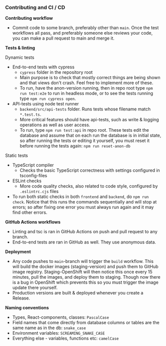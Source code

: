 ### Contributing and CI / CD

**Contributing workflow**
+ Commit code to some branch, preferably other than `main`. Once the test workflows all pass, and preferably someone else reviews your code, you can make a pull request to main and merge it.

**Tests & linting**

Dynamic tests
+ End-to-end tests with cypress
  + `cypress` folder in the repository root
  + Main purpose is to check that mostly correct things are being shown and that views don't crash. Feel free to implement more of these.
  + To run, have the anon-version running, then in repo root type `npm run test:e2e` to run in headless mode, or to see the tests running type `npm run cypress open`.
+ API-tests using node test runner
  + `backend/src/api-tests` folder. Runs tests whose filename match `*.test.ts`.
  + More critical features should have api-tests, such as write & logging operations as well as user access.
  + To run, type `npm run test:api` in repo root. These tests edit the database and assume that on each run the database is in initial state, so after running the tests or editing it yourself, you must reset it before running the tests again: `npm run reset-anon-db`

Static tests
+ TypeScript compiler
  + Checks the basic TypeScript correctness with settings configured in tsconfig-files
+ ESLint checks
  + More code quality checks, also related to code style, configured by `.eslintrc.cjs` files
+ To run both static checks in both `frontend` and `backend`, do `npm run check`. Notice that this runs the commands sequentially and will stop at errors; so after fixing one error you must always run again and it may find other errors.

**GitHub Actions workflows**
+ Linting and tsc is ran in GitHub Actions on push and pull request to any branch.
+ End-to-end tests are ran in GitHub as well. They use anonymous data. 

**Deployment**
+ Any code pushes to `main`-branch will trigger the `build` workflow. This will build the docker images (staging-version) and push them to GitHub image registry. Staging-OpenShift will then notice this once every 15 minutes, pull the images, and deploy them to staging. Though now there is a bug in OpenShift which prevents this so you must trigger the image update there yourself.
+ Production versions are built & deployed whenever you create a Release.

**Naming conventions**
+ Types, React-components, classes: `PascalCase`
+ Field names that come directly from database columns or tables are the same name as in the db: `snake_case`
+ Environment variables: `SCREAMING_SNAKE_CASE`
+ Everything else - variables, functions etc: `camelCase`
